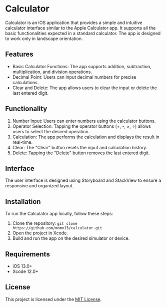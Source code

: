 # Calculator

Calculator is an iOS application that provides a simple and intuitive calculator interface similar to the Apple Calculator app. It supports all the basic functionalities expected in a standard calculator. The app is designed to work only in landscape orientation.

## Features

- Basic Calculator Functions: The app supports addition, subtraction, multiplication, and division operations.
- Decimal Point: Users can input decimal numbers for precise calculations.
- Clear and Delete: The app allows users to clear the input or delete the last entered digit.

## Functionality

1. Number Input: Users can enter numbers using the calculator buttons.
2. Operator Selection: Tapping the operator buttons (+, -, ×, ÷) allows users to select the desired operation.
3. Calculation: The app performs the calculation and displays the result in real-time.
4. Clear: The "Clear" button resets the input and calculation history.
5. Delete: Tapping the "Delete" button removes the last entered digit.

## Interface

The user interface is designed using Storyboard and StackView to ensure a responsive and organized layout.

## Installation

To run the Calculator app locally, follow these steps:

1. Clone the repository: `git clone https://github.com/mnmn13/calculator.git`
2. Open the project in Xcode.
3. Build and run the app on the desired simulator or device.

## Requirements

- iOS 13.0+
- Xcode 12.0+

## License

This project is licensed under the [MIT License](LICENSE).
